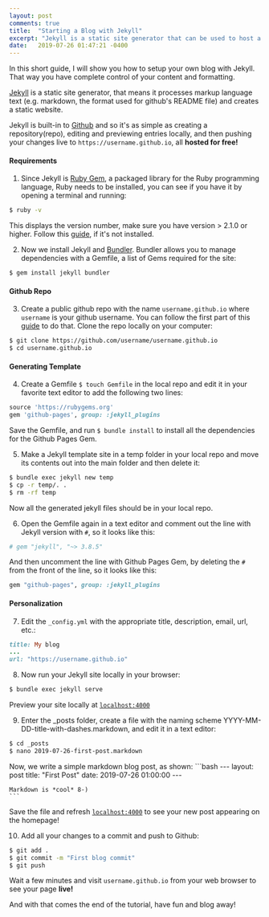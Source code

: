```yaml
---
layout: post
comments: true
title:  "Starting a Blog with Jekyll"
excerpt: "Jekyll is a static site generator that can be used to host a blog on github. A simple step by step guide on how to set it up."
date:   2019-07-26 01:47:21 -0400
---
```


In this short guide, I will show you how to setup your own blog with Jekyll. That way you have complete control of your content and formatting.

[Jekyll](https://jekyllrb.com/) is a static site generator, that means it processes markup language text (e.g. markdown, the format used for github's README file) and creates a static website. 

Jekyll is built-in to [Github](https://pages.github.com/) and so it's as simple as creating a repository(repo), editing and previewing entries locally, and then pushing your changes live to `https://username.github.io`, all **hosted for free!**

#### Requirements
1. Since Jekyll is [Ruby Gem](https://www.ruby-lang.org/en/libraries/), a packaged library for the Ruby programming language, Ruby needs to be installed, you can see if you have it by opening a terminal and running:
```bash
$ ruby -v
```
This displays the version number, make sure you have version > 2.1.0 or higher. Follow this [guide](https://jekyllrb.com/docs/installation/), if it's not installed.

2. Now we install Jekyll and [Bundler](https://rubygems.org/gems/bundler). Bundler allows you to manage dependencies with a Gemfile, a list of Gems required for the site:
```bash
$ gem install jekyll bundler
```

#### Github Repo
3. Create a public github repo with the name `username.github.io` where `username` is your github username. You can follow the first part of this [guide](https://help.github.com/en/articles/create-a-repo) to do that. Clone the repo locally on your computer:
```bash
$ git clone https://github.com/username/username.github.io
$ cd username.github.io
```

#### Generating Template
4. Create a Gemfile `$ touch Gemfile` in the local repo and edit it in your favorite text editor to add the following two lines:
```ruby
source 'https://rubygems.org'
gem 'github-pages', group: :jekyll_plugins
```
Save the Gemfile, and run `$ bundle install` to install all the dependencies for the Github Pages Gem.

5. Make a Jekyll template site in a temp folder in your local repo and move its contents out into the main folder and then delete it:
```bash
$ bundle exec jekyll new temp
$ cp -r temp/. .
$ rm -rf temp
```
Now all the generated jekyll files should be in your local repo.

6. Open the Gemfile again in a text editor and comment out the line with Jekyll version with `#`, so it looks like this:
```ruby
# gem "jekyll", "~> 3.8.5"
```
And then uncomment the line with Github Pages Gem, by deleting the `#` from the front of the line, so it looks like this:
```ruby
gem "github-pages", group: :jekyll_plugins
```

#### Personalization
7. Edit the `_config.yml` with the appropriate title, description, email, url, etc.:
```ruby
title: My blog
...
url: "https://username.github.io"
```

8. Now run your Jekyll site locally in your browser:
```bash
$ bundle exec jekyll serve
```
Preview your site locally at [`localhost:4000`](localhost:4000)

9. Enter the _posts folder, create a file with the naming scheme YYYY-MM-DD-title-with-dashes.markdown, and edit it in a text editor:
```bash
$ cd _posts
$ nano 2019-07-26-first-post.markdown
```
Now, we write a simple markdown blog post, as shown:
    ```bash
    ---
    layout: post
    title:  "First Post"
    date:   2019-07-26 01:00:00
    ---

    Markdown is *cool* 8-)
    ```
Save the file and refresh [`localhost:4000`](localhost:4000) to see your new post appearing on the homepage!

10. Add all your changes to a commit and push to Github:
```bash
$ git add .
$ git commit -m "First blog commit"
$ git push
```
Wait a few minutes and visit `username.github.io` from your web browser to see your page **live!**

And with that comes the end of the tutorial, have fun and blog away!
